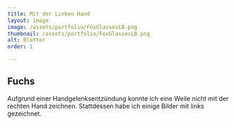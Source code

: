 ```yaml
---
title: Mit der Linken Hand
layout: image
image: /assets/portfolio/FoxGlassesLB.png
thumbnail: /assets/portfolio/FoxGlassesLB.png
alt: Blätter
order: 1

---
```

## Fuchs

Aufgrund einer Handgelenksentzündung konnte ich eine Weile nicht mit der rechten Hand zeichnen. Stattdessen habe ich einige Bilder mit links gezeichnet.







